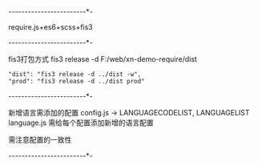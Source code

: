 ﻿*-*-*-*-*-*-*-*-*-*-*-*-*-*-*-*-*-*-*-*-*-*-*-*-*-

require.js+es6+scss+fis3

*-*-*-*-*-*-*-*-*-*-*-*-*-*-*-*-*-*-*-*-*-*-*-*-*-

fis3打包方式
    fis3 release -d F:/web/xn-demo-require/dist 

    "dist": "fis3 release -d ../dist -w",
    "prod": "fis3 release -d ../dist prod"

*-*-*-*-*-*-*-*-*-*-*-*-*-*-*-*-*-*-*-*-*-*-*-*-*-

新增语言需添加的配置
 config.js -> LANGUAGECODELIST, LANGUAGELIST
 language.js 需给每个配置添加新增的语言配置
 
 需注意配置的一致性

*-*-*-*-*-*-*-*-*-*-*-*-*-*-*-*-*-*-*-*-*-*-*-*-*-